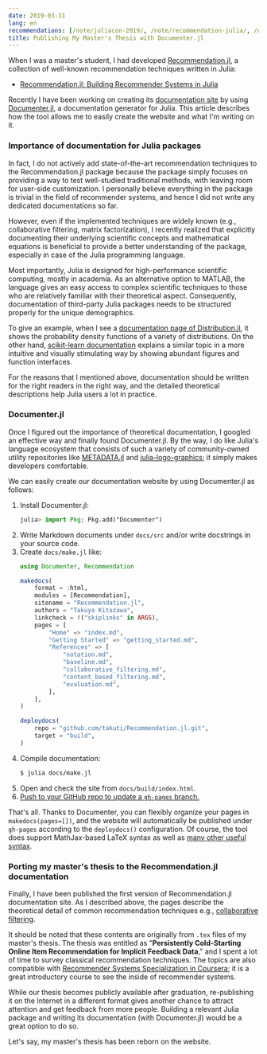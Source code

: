 ```yaml
---
date: 2019-03-31
lang: en
recommendations: [/note/juliacon-2019/, /note/recommendation-julia/, /note/flurs/]
title: Publishing My Master's Thesis with Documenter.jl
---
```


When I was a master's student, I had developed [Recommendation.jl](https://github.com/takuti/Recommendation.jl), a collection of well-known recommendation techniques written in Julia:

- [Recommendation.jl: Building Recommender Systems in Julia](/note/recommendation-julia)

Recently I have been working on creating its [documentation site](https://takuti.github.io/Recommendation.jl/latest/) by using [Documenter.jl](https://github.com/JuliaDocs/Documenter.jl), a documentation generator for Julia. This article describes how the tool allows me to easily create the website and what I'm writing on it.

### Importance of documentation for Julia packages

In fact, I do not actively add state-of-the-art recommendation techniques to the Recommendation.jl package because the package simply focuses on providing a way to test well-studied traditional methods, with leaving room for user-side customization. I personally believe everything in the package is trivial in the field of recommender systems, and hence I did not write any dedicated documentations so far.

However, even if the implemented techniques are widely known (e.g., collaborative filtering, matrix factorization), I recently realized that explicitly documenting their underlying scientific concepts and mathematical equations is beneficial to provide a better understanding of the package, especially in case of the Julia programming language.

Most importantly, Julia is designed for high-performance scientific computing, mostly in academia. As an alternative option to MATLAB, the language gives an easy access to complex scientific techniques to those who are relatively familiar with their theoretical aspect. Consequently, documentation of third-party Julia packages needs to be structured properly for the unique demographics.

To give an example, when I see a [documentation page of Distribution.jl](https://juliastats.github.io/Distributions.jl/stable/multivariate.html#Distributions-1), it shows the probability density functions of a variety of distributions. On the other hand, [scikit-learn documentation](https://scikit-learn.org/stable/modules/mixture.html) explains a similar topic in a more intuitive and visually stimulating way by showing abundant figures and function interfaces.

For the reasons that I mentioned above, documentation should be written for the right readers in the right way, and the detailed theoretical descriptions help Julia users a lot in practice.

### Documenter.jl

Once I figured out the importance of theoretical documentation, I googled an effective way and finally found Documenter.jl. By the way, I do like Julia's language ecosystem that consists of such a variety of community-owned utility repositories like [METADATA.jl](https://github.com/JuliaLang/METADATA.jl) and [julia-logo-graphics](https://github.com/JuliaGraphics/julia-logo-graphics); it simply makes developers comfortable.

We can easily create our documentation website by using Documenter.jl as follows:

1. Install Documenter.jl:
    ```julia
    julia> import Pkg; Pkg.add("Documenter")
    ```
2. Write Markdown documents under `docs/src` and/or write docstrings in your source code.
3. Create `docs/make.jl` like:
    ```julia
    using Documenter, Recommendation

    makedocs(
        format = :html,
        modules = [Recommendation],
        sitename = "Recommendation.jl",
        authors = "Takuya Kitazawa",
        linkcheck = !("skiplinks" in ARGS),
        pages = [
            "Home" => "index.md",
            "Getting Started" => "getting_started.md",
            "References" => [
                "notation.md",
                "baseline.md",
                "collaborative_filtering.md",
                "content_based_filtering.md",
                "evaluation.md",
            ],
        ],
    )

    deploydocs(
        repo = "github.com/takuti/Recommendation.jl.git",
        target = "build",
    )
    ```
4. Compile documentation:
    ```sh
    $ julia docs/make.jl
    ```
5. Open and check the site from `docs/build/index.html`.
6. [Push to your GitHub repo to update a `gh-pages` branch.](https://juliadocs.github.io/Documenter.jl/stable/man/hosting/#gh-pages-Branch-1)

That's all. Thanks to Documenter, you can flexibly organize your pages in `makedocs(pages=[])`, and the website will automatically be published under `gh-pages` according to the `deploydocs()` configuration. Of course, the tool does support MathJax-based LaTeX syntax as well as [many other useful syntax](https://juliadocs.github.io/Documenter.jl/stable/man/syntax/).

### Porting my master's thesis to the Recommendation.jl documentation

Finally, I have been published the first version of Recommendation.jl documentation site. As I described above, the pages describe the theoretical detail of common recommendation techniques e.g., [collaborative filtering](https://takuti.github.io/Recommendation.jl/latest/collaborative_filtering).

It should be noted that these contents are originally from `.tex` files of my master's thesis. The thesis was entitled as "**Persistently Cold-Starting Online Item Recommendation for Implicit Feedback Data**," and I spent a lot of time to survey classical recommendation techniques. The topics are also compatible with [Recommender Systems Specialization in Coursera](https://www.coursera.org/specializations/recommender-systems); it is a great introductory course to see the inside of recommender systems.

While our thesis becomes publicly available after graduation, re-publishing it on the Internet in a different format gives another chance to attract attention and get feedback from more people. Building a relevant Julia package and writing its documentation (with Documenter.jl) would be a great option to do so.

Let's say, my master's thesis has been reborn on the website.